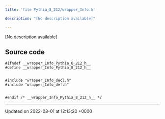 ```yaml
---
title: 'file Pythia_8_212/wrapper_Info.h'

description: "[No description available]"

---
```







[No description available]




## Source code

```
#ifndef __wrapper_Info_Pythia_8_212_h__
#define __wrapper_Info_Pythia_8_212_h__


#include "wrapper_Info_decl.h"
#include "wrapper_Info_def.h"


#endif /* __wrapper_Info_Pythia_8_212_h__ */
```


-------------------------------

Updated on 2022-08-01 at 12:13:20 +0000
